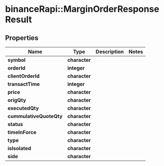 # binanceRapi::MarginOrderResponseResult


## Properties
Name | Type | Description | Notes
------------ | ------------- | ------------- | -------------
**symbol** | **character** |  | 
**orderId** | **integer** |  | 
**clientOrderId** | **character** |  | 
**transactTime** | **integer** |  | 
**price** | **character** |  | 
**origQty** | **character** |  | 
**executedQty** | **character** |  | 
**cummulativeQuoteQty** | **character** |  | 
**status** | **character** |  | 
**timeInForce** | **character** |  | 
**type** | **character** |  | 
**isIsolated** | **character** |  | 
**side** | **character** |  | 


